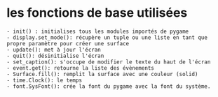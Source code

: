 # les fonctions de base utilisées 
    - init() : initialises tous les modules importés de pygame 
    - display.set_mode(): récupère un tuple ou une liste en tant que propre paramètre pour créer une surface
    - update(): met à jour l'écran
    - quit(): désinitialise l'écran
    - set_caption(): s'occupe de modifier le texte du haut de l'écran
    - event.get(): retourne la liste des évènements
    - Surface.fill(): remplit la surface avec une couleur (solid)
    - time.Clock(): le temps 
    - font.SysFont(): crée la font du pygame avec la font du système.


